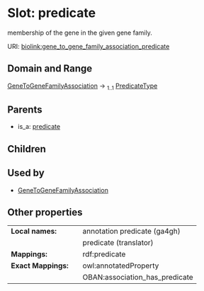 
# Slot: predicate


membership of the gene in the given gene family.

URI: [biolink:gene_to_gene_family_association_predicate](https://w3id.org/biolink/vocab/gene_to_gene_family_association_predicate)


## Domain and Range

[GeneToGeneFamilyAssociation](GeneToGeneFamilyAssociation.md) &#8594;  <sub>1..1</sub> [PredicateType](types/PredicateType.md)

## Parents

 *  is_a: [predicate](predicate.md)

## Children


## Used by

 * [GeneToGeneFamilyAssociation](GeneToGeneFamilyAssociation.md)

## Other properties

|  |  |  |
| --- | --- | --- |
| **Local names:** | | annotation predicate (ga4gh) |
|  | | predicate (translator) |
| **Mappings:** | | rdf:predicate |
| **Exact Mappings:** | | owl:annotatedProperty |
|  | | OBAN:association_has_predicate |

